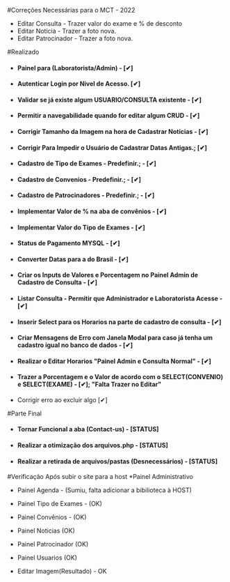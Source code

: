 #Correções Necessárias para o MCT - 2022
- Editar Consulta - Trazer valor do exame e % de desconto
- Editar Noticia - Trazer a foto nova.
- Editar Patrocinador - Trazer a foto nova.

#Realizado
- <h4>Painel para (Laboratorista/Admin) - [✔]
- <h4>Autenticar Login por Nivel de Acesso. [✔]
- <h4>Validar se já existe algum USUARIO/CONSULTA existente - [✔]
- <h4>Permitir a navegabilidade quando for editar algum CRUD - [✔]
- <h4>Corrigir Tamanho da Imagem na hora de Cadastrar Noticias - [✔]
- <h4>Corrigir Para Impedir o Usuário de Cadastrar Datas Antigas.; [✔]
- <h4>Cadastro de Tipo de Exames - Predefinir.; -  [✔]
- <h4>Cadastro de Convenios - Predefinir.; - [✔]
- <h4>Cadastro de Patrocinadores - Predefinir.; - [✔]️
- <h4>Implementar Valor de % na aba de convênios - [✔]
- <h4>Implementar Valor do Tipo de Exames - [✔]
- <h4>Status de Pagamento MYSQL - [✔]
- <h4>Converter Datas para a do Brasil - [✔]
- <h4>Criar os Inputs de Valores e Porcentagem no Painel Admin de Cadastro de Consulta - [✔]
- <h4>Listar Consulta - Permitir que Administrador e Laboratorista Acesse - [✔]
- <h4>Inserir Select para os Horarios na parte de cadastro de consulta - [✔]
- <h4>Criar Mensagens de Erro com Janela Modal para caso já tenha um cadastro igual no banco de dados - [✔]
- <h4>Realizar o Editar Horarios "Painel Admin e Consulta Normal" - [✔]
- <h4>Trazer a Porcentagem e o Valor de acordo com o SELECT(CONVENIO) e SELECT(EXAME) - [✔]; "Falta Trazer no Editar"
- Corrigir erro ao excluir algo [✔]

#Parte Final
- <H4>Tornar Funcional a aba (Contact-us) - [STATUS]
- <h4>Realizar a otimização dos arquivos.php - [STATUS]
- <h4>Realizar a retirada de arquivos/pastas (Desnecessários) - [STATUS]

#Verificação Após subir o site para a host
*Painel Administrativo
- Painel Agenda - (Sumiu, falta adicionar a bibilioteca à HOST)
- Painel Tipo de Exames - (OK)
- Painel Convênios - (OK)
- Painel Noticias (OK)
- Painel Patrocinador (OK)
- Painel Usuarios (OK)

- Editar Imagem(Resultado) - OK
